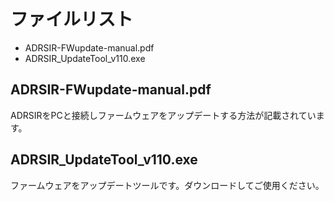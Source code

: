 # ファイルリスト

 - ADRSIR-FWupdate-manual.pdf
 - ADRSIR_UpdateTool_v110.exe

## ADRSIR-FWupdate-manual.pdf

ADRSIRをPCと接続しファームウェアをアップデートする方法が記載されています。

## ADRSIR_UpdateTool_v110.exe

ファームウェアをアップデートツールです。ダウンロードしてご使用ください。
